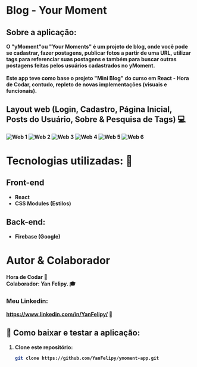 # <b>Blog - Your Moment <b>

## Sobre a aplicação:

  O "yMoment"ou "Your Moments" é um projeto de blog, onde você pode se cadastrar, fazer postagens, publicar fotos a partir de uma URL, utilizar tags para referenciar suas postagens e também para buscar outras postagens feitas pelos usuários cadastrados no yMoment.
    <br><br>
    Este app teve como base o projeto "Mini Blog" do curso em React - Hora de Codar, contudo, repleto de novas implementações (visuais e funcionais).

## Layout web (Login, Cadastro, Página Inicial, Posts do Usuário, Sobre & Pesquisa de Tags) 💻
![Web 1](https://github.com/YanFelipy/ymoment-app/tree/master/src/assets/app-screenshots/tela-de-login.png) 
![Web 2](https://github.com/YanFelipy/ymoment-app/tree/master/src/assets/app-screenshots/tela-de-cadastro.png)
![Web 3](https://github.com/YanFelipy/ymoment-app/tree/master/src/assets/app-screenshots/tela-dashboard.png) 
![Web 4](https://github.com/YanFelipy/ymoment-app/tree/master/src/assets/app-screenshots/tela-posts-do-usuario.png) 
![Web 5](https://github.com/YanFelipy/ymoment-app/tree/master/src/assets/app-screenshots/tela-about.png) 
![Web 6](https://github.com/YanFelipy/ymoment-app/tree/master/src/assets/app-screenshots/tela-pesquisar-tags.png) 




# Tecnologias utilizadas: 🌌
## Front-end
- React  
- CSS Modules (Estilos)


## Back-end:
- Firebase (Google)

# Autor & Colaborador
Hora de Codar 📝 <br>
Colaborador: Yan Felipy. 🎓

### Meu Linkedin:
https://www.linkedin.com/in/YanFelipy/ 💼
  
## 🚀 Como baixar e testar a aplicação:

1. Clone este repositório:
   ```bash
   git clone https://github.com/YanFelipy/ymoment-app.git



